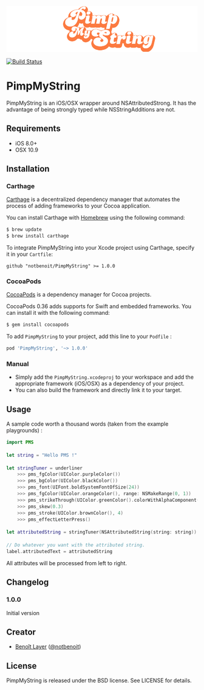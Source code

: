 ![PMS](https://raw.githubusercontent.com/notbenoit/notbenoit.github.io/master/images/pms/pms.png)

[![Build Status](https://travis-ci.org/notbenoit/PimpMyString.svg?branch=master)](https://travis-ci.org/notbenoit/PimpMyString)

# PimpMyString
PimpMyString is an iOS/OSX wrapper around NSAttributedStrong. It has the advantage of being strongly typed while NSStringAdditions are not.


## Requirements

- iOS 8.0+
- OSX 10.9

## Installation

### Carthage
[Carthage](https://github.com/Carthage/Carthage) is a decentralized dependency manager that automates the process of adding frameworks to your Cocoa application.

You can install Carthage with [Homebrew](http://brew.sh/) using the following command:

```bash
$ brew update
$ brew install carthage
```

To integrate PimpMyString into your Xcode project using Carthage, specify it in your `Cartfile`:

```ogdl
github "notbenoit/PimpMyString" >= 1.0.0
```

### CocoaPods
[CocoaPods](http://cocoapods.org) is a dependency manager for Cocoa projects.

CocoaPods 0.36 adds supports for Swift and embedded frameworks. You can install it with the following command:

```bash
$ gem install cocoapods
```

To add `PimpMyString` to your project, add this line to your  `Podfile` :

```ruby
pod 'PimpMyString', '~> 1.0.0'
```

### Manual
- Simply add the `PimpMyString.xcodeproj` to your workspace and add the appropriate framework (iOS/OSX) as a dependency of your project.
- You can also build the framework and directly link it to your target.

## Usage
A sample code worth a thousand words (taken from the example playgrounds) :

```swift
import PMS

let string = "Hello PMS !"

let stringTuner = underliner
    >>> pms_fgColor(UIColor.purpleColor())
    >>> pms_bgColor(UIColor.blackColor())
    >>> pms_font(UIFont.boldSystemFontOfSize(24))
    >>> pms_fgColor(UIColor.orangeColor(), range: NSMakeRange(0, 1))
    >>> pms_strikeThrough(UIColor.greenColor().colorWithAlphaComponent(0.5), NSUnderlineStyle.StyleSingle)
    >>> pms_skew(0.3)
    >>> pms_stroke(UIColor.brownColor(), 4)
    >>> pms_effectLetterPress()

let attributedString = stringTuner(NSAttributedString(string: string))

// Do whatever you want with the attributed string.
label.attributedText = attributedString
```
All attributes will be processed from left to right.

## Changelog
### 1.0.0
Initial version

## Creator

- [Benoît Layer](http://github.com/notbenoit) ([@notbenoit](https://twitter.com/notbenoit))

## License

PimpMyString is released under the BSD license. See LICENSE for details.
